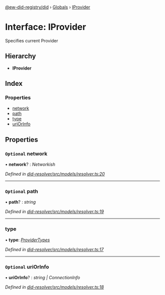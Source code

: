 [@ew-did-registry/did](../README.md) › [Globals](../globals.md) › [IProvider](iprovider.md)

# Interface: IProvider

Specifies current Provider

## Hierarchy

* **IProvider**

## Index

### Properties

* [network](iprovider.md#optional-network)
* [path](iprovider.md#optional-path)
* [type](iprovider.md#type)
* [uriOrInfo](iprovider.md#optional-uriorinfo)

## Properties

### `Optional` network

• **network**? : *Networkish*

*Defined in [did-resolver/src/models/resolver.ts:20](https://github.com/energywebfoundation/ew-did-registry/blob/4dc2947/packages/did-resolver/src/models/resolver.ts#L20)*

___

### `Optional` path

• **path**? : *string*

*Defined in [did-resolver/src/models/resolver.ts:19](https://github.com/energywebfoundation/ew-did-registry/blob/4dc2947/packages/did-resolver/src/models/resolver.ts#L19)*

___

###  type

• **type**: *[ProviderTypes](../enums/providertypes.md)*

*Defined in [did-resolver/src/models/resolver.ts:17](https://github.com/energywebfoundation/ew-did-registry/blob/4dc2947/packages/did-resolver/src/models/resolver.ts#L17)*

___

### `Optional` uriOrInfo

• **uriOrInfo**? : *string | ConnectionInfo*

*Defined in [did-resolver/src/models/resolver.ts:18](https://github.com/energywebfoundation/ew-did-registry/blob/4dc2947/packages/did-resolver/src/models/resolver.ts#L18)*
